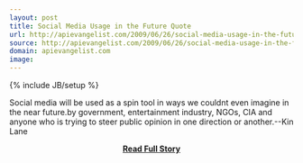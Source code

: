 ```yaml
---
layout: post
title: Social Media Usage in the Future Quote
url: http://apievangelist.com/2009/06/26/social-media-usage-in-the-future-quote/
source: http://apievangelist.com/2009/06/26/social-media-usage-in-the-future-quote/
domain: apievangelist.com
image: 
---
```

{% include JB/setup %}<p>Social media will be used as a spin tool in ways we couldnt even imagine in the near future.by government, entertainment industry, NGOs, CIA and anyone who is trying to steer public opinion in one direction or another.--Kin Lane</p>
<center><p><a href="http://apievangelist.com/2009/06/26/social-media-usage-in-the-future-quote/" style='padding:25px; font-sze:18px; font-weight: bold;'>Read Full Story</a></p></center>
